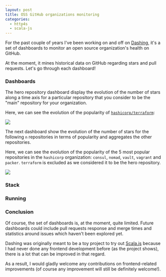 ```yaml
---
layout: post
title: OSS GitHub organizations monitoring
categories:
  - http4s
  - scala-js
---
```


For the past couple of years I've been working on and off on
[Dashing](https://github.com/BenFradet/dashing/graphs/contributors), it's a set of
dashboards to monitor an open source organization's health on GitHub.

At the moment, it mines historical data on GitHub regarding stars and pull requests.
Let's go through each dashboard!

### Dashboards

The hero repository dashboard display the evolution of the number of stars along a time
axis for a particular repository that you consider to be the "main" repository for your
organization.

Here, we can see the evolution of the popularity of [`hashicorp/terraform`](https://github.com/hashicorp/terraform):

![](/images/hero-repo.png)

The next dashboard show the evolution of the number of stars for the following `n` repositories in
terms of popularity and aggregates the other repositories.

Here, we can see the evolution of the popularity of the 5 most popular repositories in the
`hashicorp` organization: `consul`, `nomad`, `vault`, `vagrant` and `packer`. `terraform` is
excluded as we considered it to be the hero repository.

![](/images/topn-repos.png)

### Stack

### Running

### Conclusion

Of course, the set of dashboards is, at the moment, quite limited. Future dashboards
could include pull requests response and merge times and statistics around issues which
haven't been explored yet.

Dashing was originally meant to be a toy project to try out
[Scala.js](https://www.scala-js.org/) because I had never done any frontend development
before (as the project shows), there is a lot that can be improved in that regard.

As a result, I would gladly welcome any contributions on frontend-related improvements (of
course any improvement will still be definitely welcome!).


